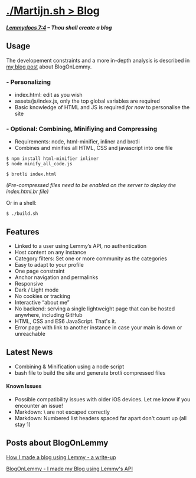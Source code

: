 # [./Martijn.sh > Blog](https://martijn.sh)

##### [Lemmydocs 7:4](https://join-lemmy.org/docs/users/06-other-features.html) – Thou shall create a blog

## Usage

The developement constraints and a more in-depth analysis is described in [my blog post](https://martijn.sh/?post=3685758) about BlogOnLemmy.

### - Personalizing
 - index.html: edit as you wish
 - assets/js/index.js, only the top global variables are required
 - Basic knowledge of HTML and JS is required *for now* to personalise the site
 
### - Optional: Combining, Minifiying and Compressing
 - Requirements: node, html-minifier, inliner and brotli
 - Combines and minifies all HTML, CSS and javascript into one file
 
```
$ npm install html-minifier inliner
$ node minify_all_code.js
```
```
$ brotli index.html
```
*(Pre-compressed files need to be enabled on the server to deploy the index.html.br file)*

Or in a shell:

```
$ ./build.sh
```

## Features
- Linked to a user using Lemmy’s API, no authentication
- Host content on any instance
- Category filters: Set one or more community as the categories
- Easy to adapt to your profile
- One page constraint
- Anchor navigation and permalinks
- Responsive
- Dark / Light mode
- No cookies or tracking
- Interactive “about me”
- No backend: serving a single lightweight page that can be hosted anywhere, including GitHub
- HTML, CSS and ES6 JavaScript. That's it.
- Error page with link to another instance in case your main is down or unreachable

## Latest News
- Combining & Minification using a node script
- bash file to build the site and generate brotli compressed files

#### Known Issues
- Possible compatibility issues with older iOS devices. Let me know if you encounter an issue!
- Markdown: \\ are not escaped correctly
- Markdown: Numbered list headers spaced far apart don't count up (all stay 1)

## Posts about BlogOnLemmy

[How I made a blog using Lemmy - a write-up](https://martijn.sh/?post=3685758)

[BlogOnLemmy - I made my Blog using Lemmy's API](https://martijn.sh/?post=3139396)
